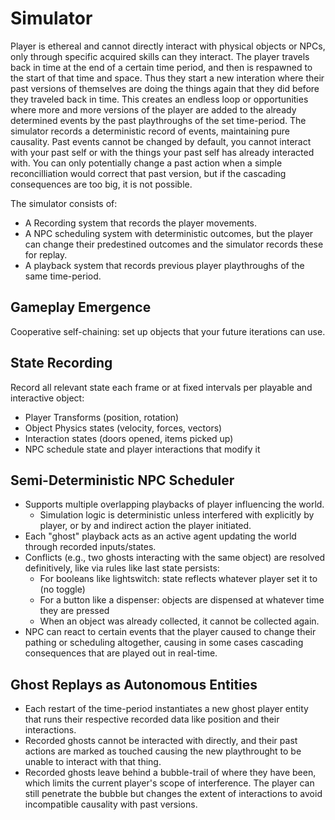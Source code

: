 # Simulator
Player is ethereal and cannot directly interact with physical objects or NPCs, only through specific acquired skills can they interact.
The player travels back in time at the end of a certain time period, and then is respawned to the start of that time and space. Thus they start a new interation where their past versions of themselves are doing the things again that they did before they traveled back in time.
This creates an endless loop or opportunities where more and more versions of the player are added to the already determined events by the past playthroughs of the set time-period.
The simulator records a deterministic record of events, maintaining pure causality.
Past events cannot be changed by default, you cannot interact with your past self or with the things your past self has already interacted with.
You can only potentially change a past action when a simple reconcilliation would correct that past version, but if the cascading consequences are too big, it is not possible.

The simulator consists of:
- A Recording system that records the player movements.
- A NPC scheduling system with deterministic outcomes, but the player can change their predestined outcomes and the simulator records these for replay.
- A playback system that records previous player playthroughs of the same time-period.

## Gameplay Emergence
Cooperative self-chaining: set up objects that your future iterations can use.


## State Recording
Record all relevant state each frame or at fixed intervals per playable and interactive object:
- Player Transforms (position, rotation)
- Object Physics states (velocity, forces, vectors)
- Interaction states (doors opened, items picked up)
- NPC schedule state and player interactions that modify it

## Semi-Deterministic NPC Scheduler
- Supports multiple overlapping playbacks of player influencing the world.
  - Simulation logic is deterministic unless interfered with explicitly by player, or by and indirect action the player initiated.
- Each "ghost" playback acts as an active agent updating the world through recorded inputs/states.
- Conflicts (e.g., two ghosts interacting with the same object) are resolved definitively, like via rules like last state persists:
  - For booleans like lightswitch: state reflects whatever player set it to (no toggle)
  - For a button like a dispenser: objects are dispensed at whatever time they are pressed
  - When an object was already collected, it cannot be collected again.
- NPC can react to certain events that the player caused to change their pathing or scheduling altogether, causing in some cases cascading consequences that are played out in real-time.

## Ghost Replays as Autonomous Entities
- Each restart of the time-period instantiates a new ghost player entity that runs their respective recorded data like position and their interactions.
- Recorded ghosts cannot be interacted with directly, and their past actions are marked as touched causing the new playthrought to be unable to interact with that thing.
- Recorded ghosts leave behind a bubble-trail of where they have been, which limits the current player's scope of interference. The player can still penetrate the bubble but changes the extent of interactions to avoid incompatible causality with past versions.